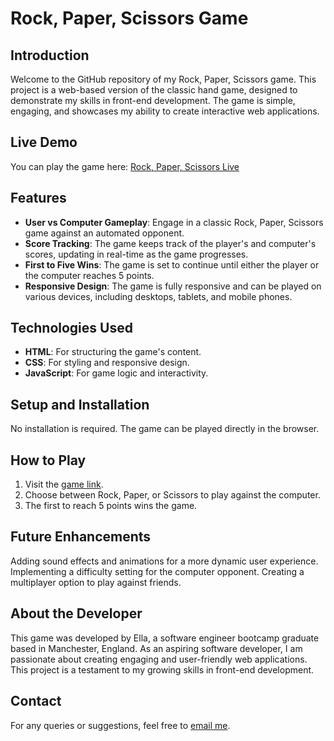 # Rock, Paper, Scissors Game

## Introduction

Welcome to the GitHub repository of my Rock, Paper, Scissors game. This project is a web-based version of the classic hand game, designed to demonstrate my skills in front-end development. The game is simple, engaging, and showcases my ability to create interactive web applications.

## Live Demo

You can play the game here: [Rock, Paper, Scissors Live](https://ellaycodes.github.io/Rock-Paper-Scissors/)

## Features

- **User vs Computer Gameplay**: Engage in a classic Rock, Paper, Scissors game against an automated opponent.
- **Score Tracking**: The game keeps track of the player's and computer's scores, updating in real-time as the game progresses.
- **First to Five Wins**: The game is set to continue until either the player or the computer reaches 5 points.
- **Responsive Design**: The game is fully responsive and can be played on various devices, including desktops, tablets, and mobile phones.

## Technologies Used

- **HTML**: For structuring the game's content.
- **CSS**: For styling and responsive design.
- **JavaScript**: For game logic and interactivity.

## Setup and Installation
No installation is required. The game can be played directly in the browser.

## How to Play

1. Visit the [game link](https://ellaycodes.github.io/Rock-Paper-Scissors/).
2. Choose between Rock, Paper, or Scissors to play against the computer.
3. The first to reach 5 points wins the game.

## Future Enhancements
Adding sound effects and animations for a more dynamic user experience.
Implementing a difficulty setting for the computer opponent.
Creating a multiplayer option to play against friends.

## About the Developer
This game was developed by Ella, a software engineer bootcamp graduate based in Manchester, England. As an aspiring software developer, I am passionate about creating engaging and user-friendly web applications. This project is a testament to my growing skills in front-end development.

## Contact
For any queries or suggestions, feel free to [email me](11yekinie@gmail.com).